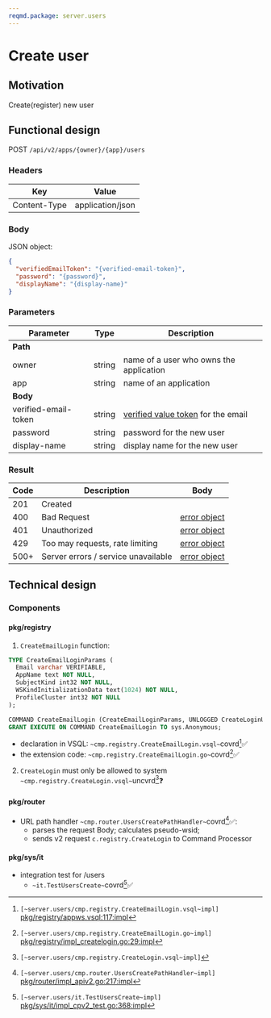 ```yaml
---
reqmd.package: server.users
---
```


# Create user

## Motivation

Create(register) new user

## Functional design

POST `/api/v2/apps/{owner}/{app}/users`

### Headers

| Key | Value |
| --- | --- |
| Content-Type | application/json |

### Body

JSON object:

```json
{
  "verifiedEmailToken": "{verified-email-token}",
  "password": "{password}",
  "displayName": "{display-name}"
}
```

### Parameters

| Parameter | Type | Description |
| --- | --- | --- |
| **Path** | | |
| owner | string | name of a user who owns the application |
| app | string | name of an application |
| **Body** | | |
| verified-email-token | string | [verified value token](../vsql/ver-fields.md) for the email |
| password | string | password for the new user |
| display-name | string | display name for the new user |

### Result

| Code | Description | Body |
| --- | --- | --- |
| 201 | Created | |
| 400 | Bad Request | [error object](errors.md) |
| 401 | Unauthorized | [error object](errors.md) |
| 429 | Too may requests, rate limiting | [error object](errors.md) |
| 500+ | Server errors / service unavailable | [error object](errors.md) |

## Technical design

### Components

#### pkg/registry

1) `CreateEmailLogin` function:

```sql
TYPE CreateEmailLoginParams (
  Email varchar VERIFIABLE,
  AppName text NOT NULL,
  SubjectKind int32 NOT NULL,
  WSKindInitializationData text(1024) NOT NULL,
  ProfileCluster int32 NOT NULL
);

COMMAND CreateEmailLogin (CreateEmailLoginParams, UNLOGGED CreateLoginUnloggedParams);
GRANT EXECUTE ON COMMAND CreateEmailLogin TO sys.Anonymous;
```

- declaration in VSQL: `~cmp.registry.CreateEmailLogin.vsql~`covrd[^1]✅
- the extension code: `~cmp.registry.CreateEmailLogin.go~`covrd[^2]✅

2) `CreateLogin` must only be allowed to system `~cmp.registry.CreateLogin.vsql~`uncvrd[^3]❓

#### pkg/router

- URL path handler `~cmp.router.UsersCreatePathHandler~`covrd[^4]✅:
  - parses the request Body; calculates pseudo-wsid;
  - sends v2 request `c.registry.CreateLogin` to Command Processor

#### pkg/sys/it

- integration test for /users
  - `~it.TestUsersCreate~`covrd[^5]✅

[^1]: `[~server.users/cmp.registry.CreateEmailLogin.vsql~impl]` [pkg/registry/appws.vsql:117:impl](https://github.com/voedger/voedger/blob/main/pkg/registry/appws.vsql#L117)
[^2]: `[~server.users/cmp.registry.CreateEmailLogin.go~impl]` [pkg/registry/impl_createlogin.go:29:impl](https://github.com/voedger/voedger/blob/main/pkg/registry/impl_createlogin.go#L29)
[^3]: `[~server.users/cmp.registry.CreateLogin.vsql~impl]`
[^4]: `[~server.users/cmp.router.UsersCreatePathHandler~impl]` [pkg/router/impl_apiv2.go:217:impl](https://github.com/voedger/voedger/blob/main/pkg/router/impl_apiv2.go#L217)
[^5]: `[~server.users/it.TestUsersCreate~impl]` [pkg/sys/it/impl_cpv2_test.go:368:impl](https://github.com/voedger/voedger/blob/main/pkg/sys/it/impl_cpv2_test.go#L368)
